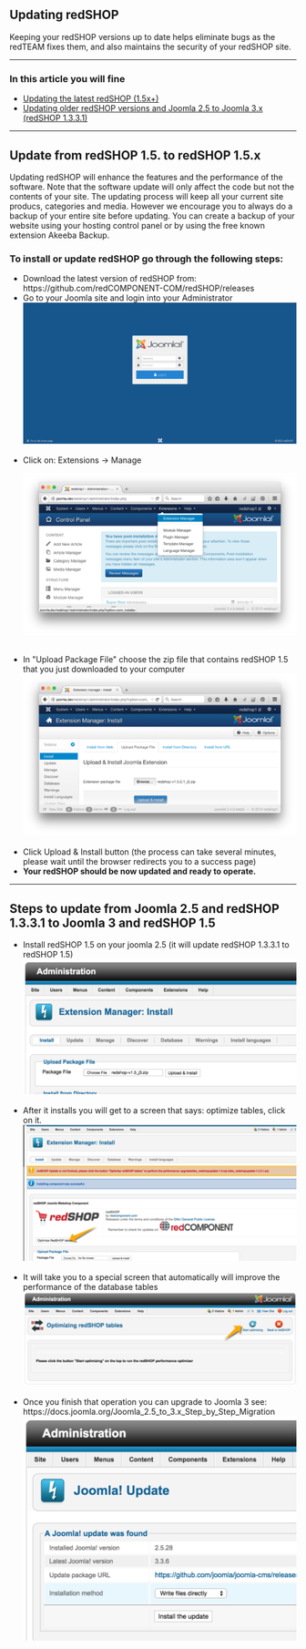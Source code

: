 ## Updating redSHOP
Keeping your redSHOP versions up to date helps eliminate bugs as the redTEAM fixes them, and also maintains the security of your redSHOP site.

<hr>

### In this article you will fine

<ul>
<li><a href="#update15">Updating the latest redSHOP (1.5x+)</a>
<li><a href="#update25to3">Updating older redSHOP versions and Joomla 2.5 to Joomla 3.x (redSHOP 1.3.3.1)</a>
</ul>

<hr>

<!-- Update from redSHOP 1.5. to redSHOP 1.5.x -->
<h2 id="update15">Update from redSHOP 1.5. to redSHOP 1.5.x</h2>

Updating redSHOP will enhance the features and the performance of the software. Note that the software update will only affect the code but not the contents of your site. The updating process will keep all your current site producs, categories and media. However we encourage you to always do a backup of your entire site before updating. You can create a backup of your website using your hosting control panel or by using the free known extension  Akeeba Backup.

<h3>To install or update redSHOP go through the following steps:</h3>

<ul>
<li>Download the latest version of redSHOP from: https://github.com/redCOMPONENT-COM/redSHOP/releases

<li>Go to your Joomla site and login into your Administrator
<img src="./manual/en-US/chapters/getting-started-general/img/administrator.png" class="example"/><br><br>

<li>Click on: Extensions -> Manage <br>

<img src="./manual/en-US/chapters/getting-started-general/img/img2.png" class="example"/><br><br>

<li>In "Upload Package File" choose the zip file that contains redSHOP 1.5 that you just downloaded to your computer
<img src="./manual/en-US/chapters/getting-started-general/img/img3.png" class="example"/><br><br>

<li>Click Upload & Install button (the process can take several minutes, please wait until the browser redirects you to a success page)

<li><b>Your redSHOP should be now updated and ready to operate.</b>
</ul>

<hr>

<!-- Steps to update from Joomla 2.5 and redSHOP 1.3.3.1 to Joomla 3 and redSHOP 1.5 -->
<h2 id="update25to3">Steps to update from Joomla 2.5 and redSHOP 1.3.3.1 to Joomla 3 and redSHOP 1.5</h2>

<ul>
<li>Install redSHOP 1.5 on your joomla 2.5 (it will update redSHOP 1.3.3.1 to redSHOP 1.5)
<img src="./manual/en-US/chapters/getting-started-general/img/img4.png" class="example"/><br><br>

<li>After it installs you will get to a screen that says: optimize tables, click on it.
<img src="./manual/en-US/chapters/getting-started-general/img/img5.png" class="example"/><br><br>

<li>It will take you to a special screen that automatically will improve the performance of the database tables
<img src="./manual/en-US/chapters/getting-started-general/img/img6.png" class="example"/><br><br>

<li>Once you finish that operation you can upgrade to Joomla 3 see: https://docs.joomla.org/Joomla_2.5_to_3.x_Step_by_Step_Migration
<img src="./manual/en-US/chapters/getting-started-general/img/img7.png" class="example"/><br><br>
</ul>